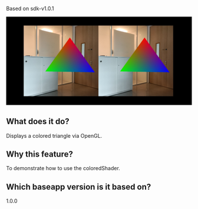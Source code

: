Based on sdk-v1.0.1

![screenshot](/screenshots/colored_triangle_screenshot.jpg)

## What does it do?
Displays a colored triangle via OpenGL.

## Why this feature?
To demonstrate how to use the coloredShader.

## Which baseapp version is it based on?
1.0.0